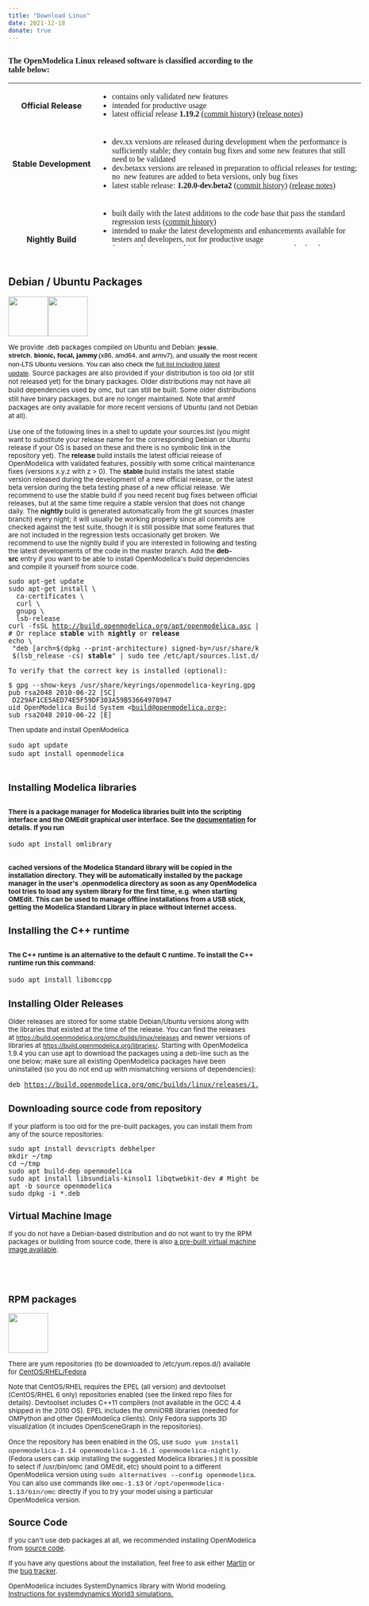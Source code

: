 ```yaml
---
title: "Download Linux"
date: 2021-12-18
donate: true
---
```

<h2><span style="font-family: 'andale mono', times; font-size: 16px;">The OpenModelica Linux released software is classified according to the table below:</span></h2>
<table style="width: 956px; height: 328px;">
<tbody>
<tr>
<td style="font-size: 16px;" align="center"><strong>Official Release</strong></td>
<td style="font-size: 16px;">
<ul>
<li style="line-height: 17.6px;"><span style="font-size: 12pt; font-family: 'andale mono', times;">contains only validated new features</span></li>
<li style="line-height: 17.6px;"><span style="font-size: 12pt; font-family: 'andale mono', times;">intended for productive usage</span></li>
<li style="line-height: 17.6px;"><span style="font-size: 12pt; font-family: 'andale mono', times;">latest official release <strong>1.19.2</strong>&nbsp;<span style="color: #000000; font-family: 'andale mono', times; font-size: 16px;">(</span><a href="https://github.com/OpenModelica/OpenModelica/commits/maintenance/v1.19" style="font-family: 'andale mono', times; font-size: 16px;">commit history</a><span style="color: #000000; font-family: 'andale mono', times; font-size: 16px;">) (<a href="https://trac.openmodelica.org/OpenModelica/wiki/ReleaseNotes/1.19.2">release notes</a>)</span><br /></span></li>
</ul>
</td>
</tr>
<tr>
<td style="font-size: 16px;" align="center"><strong>Stable Development</strong></td>
<td style="font-size: 16px;">
<ul>
<li style="line-height: 17.6px;"><span style="font-size: 12pt; font-family: 'andale mono', times;">dev.xx versions are released during development when the performance is<br />sufficiently stable; they contain bug fixes and some new features that still<br /> need to be validated<br /></span></li>
<li style="line-height: 17.6px;"><span style="font-size: 12pt; font-family: 'andale mono', times;">dev.betaxx versions are released in preparation to official releases for testing;<br />no&nbsp; new features are added to beta versions, only bug fixes</span></li>
<li style="line-height: 17.6px;"><span style="font-size: 12pt; font-family: 'andale mono', times;">latest stable release: <strong>1.20.0-dev.beta2 </strong>(<a href="https://github.com/OpenModelica/OpenModelica/commits/maintenance/v1.20">commit history</a>) (<a href="https://trac.openmodelica.org/OpenModelica/wiki/ReleaseNotes/1.20.0">release notes</a>)<strong> </strong></span></li>
</ul>
</td>
</tr>
<tr>
<td style="font-size: 16px;" align="center"><strong>Nightly Build<br /></strong></td>
<td style="font-size: 16px;">
<ul>
<li style="line-height: 17.6px;"><span style="font-family: 'andale mono', times; font-size: 12pt;">built daily with the latest additions to the code base that pass the standard<br />regression tests (<a href="https://github.com/OpenModelica/OpenModelica/commits/master">commit history</a>)</span><span style="font-family: 'andale mono', times; font-size: 12pt;"><br /></span></li>
<li style="line-height: 17.6px;"><span style="font-family: 'andale mono', times; font-size: 12pt;">intended to make the latest developments and enhancements available for<br /> testers and developers, not for productive usage</span></li>
<li style="line-height: 17.6px;"><span style="font-family: andale mono, times; font-size: 12pt;" andale="" mono="" times="" font-size="" 12pt="">features that are not subject to regression testing may get broken between<br />one nightly build and the next</span></li>
<li style="line-height: 17.6px;"><span style="font-family: andale mono, times; font-size: 12pt;" andale="" mono="" times="" font-size="" 12pt="">current nightly builds <strong>1.21.0-dev</strong><br /></span></li>
</ul>
</td>
</tr>
</tbody>
</table>
<h4 style="font-size: 11px;">&nbsp;</h4>
<h2>Debian / Ubuntu Packages</h2>
<p><img style="vertical-align: baseline;" src="/images/ubuntu-logo.gif" alt="" width="80" height="80" border="0" /><img style="vertical-align: baseline;" src="/images/debian_splash.png" alt="" width="80" height="80" border="0" /></p>
<p><span style="font-size: 10pt;">We provide .deb packages compiled on Ubuntu and Debian:&nbsp;<span style="font-family: Verdana, Arial, Helvetica, sans-serif; line-height: 13px;"><strong>jessie</strong>, <strong>stretch</strong>,&nbsp;</span><span style="color: #000000; font-family: Verdana, Arial, Helvetica, sans-serif; line-height: 1.3em;"><strong></strong><strong>bionic, focal, jammy<strong style="font-family: Verdana, Arial, Helvetica, sans-serif; font-size: 10px;">&nbsp;</strong></strong>(x86, amd64, and armv7), and usually the most recent non-LTS Ubuntu versions. You can also check the <a href="https://build.openmodelica.org/apt/dists/">full list including latest update</a>.&nbsp;</span><span style="line-height: 1.3em;">Source packages are also provided if your distribution is too old (or still not released yet) for the binary packages. Older distributions may not have all build dependencies used by omc, but can still be built. Some older distributions still have binary packages, but are no longer maintained. Note that armhf packages are only available for more recent versions of Ubuntu (and not Debian at all).</span></span></p>
<p><span style="font-size: 10pt;">Use one of the following lines in a shell to update your sources.list (you might want to substitute your release name for the corresponding Debian or Ubuntu release if your OS is based on these and there is no symbolic link in the repository yet). The <strong>release </strong>build installs the latest official release of OpenModelica with validated features, possibly with some critical maintenance fixes (versions x.y.z with z &gt; 0). The <strong>stable </strong>build installs the latest stable version released during the development of a new official release, or the latest beta version during the beta testing phase of a new official release. We recommend to use the stable build if you need recent bug fixes between official releases, but at the same time require a stable version that does not change daily. The <strong>nightly</strong> build is generated automatically from the git sources (master branch) every night; it will usually be working properly since all commits are checked against the test suite, though it is still possible that some features that are not included in the regression tests occasionally get broken. We recommend to use the nightly build if you are interested in following and testing the latest developments of the code in the master branch. Add the <strong>deb-src</strong>&nbsp;entry if you want to be able to install OpenModelica's build dependencies and compile it yourself from source code.</span></p>
<pre><span style="font-size: 10pt;">sudo apt-get update<br />sudo apt-get install \<br />  ca-certificates \<br />  curl \<br />  gnupg \<br />  lsb-release<br />curl -fsSL <a href="http://build.openmodelica.org/apt/openmodelica.asc">http://build.openmodelica.org/apt/openmodelica.asc</a> | sudo gpg --dearmor -o /usr/share/keyrings/openmodelica-keyring.gpg<br /># Or replace <strong>stable</strong> with <strong>nightly</strong> or <strong>release</strong><br />echo \<br /> "deb [arch=$(dpkg --print-architecture) signed-by=/usr/share/keyrings/openmodelica-keyring.gpg] https://build.openmodelica.org/apt \<br /> $(lsb_release -cs) <strong>stable</strong>" | sudo tee /etc/apt/sources.list.d/openmodelica.list &gt; /dev/null<br /><br /><span style="line-height: 13px;"></span></span><span style="font-size: 10pt;">To verify that the correct key is installed (optional):</span></pre>
<pre class="wiki"><span style="font-size: 10pt;">$ gpg --show-keys /usr/share/keyrings/openmodelica-keyring.gpg<br />pub rsa2048 2010-06-22 [SC]<br /> D229AF1CE5AED74E5F59DF303A59B53664970947<br />uid OpenModelica Build System &lt;<a href="mailto:build@openmodelica.org&gt;">build@openmodelica.org&gt;</a>;<br />sub rsa2048 2010-06-22 [E] 
</span></pre>
<p><span style="line-height: 1.3em; font-size: 10pt;">Then update and install OpenModelica</span></p>
<pre><span style="line-height: 1.3em; font-size: 10pt;">sudo apt update
</span><span style="line-height: 1.3em;"><span style="font-size: 10pt;">sudo apt install openmodelica
</span><br /></span></pre>
<h2 style="font-size: 19.25px;">Installing Modelica libraries</h2>
<h2><span style="font-size: 10pt; caret-color: auto;">There is a package manager for Modelica libraries built into the scripting interface and the OMEdit graphical user interface. See the </span><a href="/doc/OpenModelicaUsersGuide/latest/packagemanager.html" style="font-size: 10pt;">documentation</a><span style="font-size: 10pt; caret-color: auto;"> for details. If you run<br /></span></h2>
<pre><span style="font-size: 10pt;"><span style="line-height: 1.3em;">sudo apt install </span>omlibrary</span></pre>
<h2><span style="font-size: 10pt; caret-color: auto;">cached versions of the Modelica Standard library will be copied in the installation directory. They will be automatically installed by the package manager in the user's .openmodelica directory as soon as any OpenModelica tool tries to load any system library for the first time, e.g. when starting OMEdit. This can be used to manage offline installations from a USB stick, getting the Modelica Standard Library in place without Internet access.<br /></span></h2>
<h2 style="font-size: 19.25px;">Installing the C++ runtime</h2>
<h2><span style="font-size: 10pt;">The C++ runtime is an alternative to the default C runtime. To install the C++ runtime run this command:</span></h2>
<pre><span style="font-size: 10pt;"><span style="line-height: 1.3em;">sudo apt install </span>libomccpp</span></pre>
<h2 style="font-size: 19.25px;">Installing Older Releases</h2>
<p><span style="font-size: 10pt;">Older releases are stored for some stable Debian/Ubuntu versions along with the libraries that existed at the time of the release. You can find the releases at&nbsp;<a href="https://build.openmodelica.org/omc/builds/linux/releases" style="font-size: 12.16px;">https://build.openmodelica.org/omc/builds/linux/releases</a>&nbsp;and newer versions of libraries at <a href="https://build.openmodelica.org/libraries/" style="font-size: 12.16px;">https://build.openmodelica.org/libraries/</a>. Starting with OpenModelica 1.9.4 you can use apt to download the packages using a deb-line such as the one below; make sure all existing OpenModelica packages have been uninstalled (so you do not end up with mismatching versions of dependencies):</span></p>
<pre><span style="line-height: 1.3em;"><span style="font-size: 10pt;">deb <a href="https://build.openmodelica.org/omc/builds/linux/releases/1.13.0/">https://build.openmodelica.org/omc/builds/linux/releases/1.13.0/</a> bionic release</span><a href="https://build.openmodelica.org/omc/builds/linux/releases/1.12.0/"><span style="font-size: 10pt;"></span><br /></a></span></pre>
<h2 style="font-size: 19px;">Downloading source code from repository</h2>
<p><span style="font-size: 10pt;">If your platform is too old for the pre-built packages, you can install them from any of the source repositories:</span></p>
<pre><span style="font-size: 10pt;">sudo apt install devscripts debhelper<br />mkdir ~/tmp<br />cd ~/tmp<br />sudo apt build-dep openmodelica
sudo apt install libsundials-kinsol1 libqtwebkit-dev # Might be needed depending on platform<br />apt -b source openmodelica<br />sudo dpkg -i *.deb</span></pre>
<h2 style="font-size: 19px;">Virtual Machine Image</h2>
<p><span style="font-size: 10pt;">If you do not have a Debian-based distribution and do not want to try the RPM packages or building from source code, there is also <a href="/download/virtual-machine">a pre-built virtual machine image available</a>.</span></p>
<h2>&nbsp;</h2>
<h2 style="font-size: 19px;">RPM packages</h2>
<p><img style="vertical-align: baseline;" src="/images/rpm-package.png" alt="" width="80" height="80" border="0" /></p>
<p><span style="font-size: 10pt;">There are yum repositories (to be downloaded to /etc/yum.repos.d/) available for <a href="https://build.openmodelica.org/rpm/">CentOS/RHEL/Fedora</a></span></p>
<p><span style="font-size: 10pt;">Note that CentOS/RHEL requires the EPEL (all version) and devtoolset (CentOS/RHEL 6 only) repositories enabled (see the linked repo files for details). Devtoolset includes C++11 compilers (not available in the GCC 4.4 shipped in the 2010 OS). EPEL includes the omniORB libraries (needed for OMPython and other OpenModelica clients). Only Fedora supports 3D visualization (it includes OpenSceneGraph in the repositories).</span></p>
<p><span style="font-size: 10pt;">Once the repository has been enabled in the OS, use</span> <span style="font-family: 'courier new', courier;">s<span style="font-size: 10pt;">udo yum install openmodelica-1.14 openmodelica-1.16.1 openmodelica-nightly</span></span><span style="font-size: 10pt;">. (Fedora users can skip installing the suggested Modelica libraries.) It is possible to select if /usr/bin/omc (and OMEdit, etc) should point to a different OpenModelica version using&nbsp;<span style="font-family: 'courier new', courier;">sudo alternatives --config openmodelica<span style="font-family: 'courier new', courier;"></span></span>. You can also use commands like <span style="font-family: 'courier new', courier;">omc-1.13</span>&nbsp;or <span style="font-family: 'courier new', courier;">/opt/openmodelica-1.13/bin/omc</span> directly if you to try your model uising a particular OpenModelica version.</span></p>
<h2 style="font-size: 19px;">Source Code</h2>
<p><span style="font-size: 10pt;">If you can't use deb packages at all, we recommended installing OpenModelica from <a href="/developersresources/source-code">source code</a>.</span></p>
<p><span style="font-size: 10pt;">If you have any questions about the installation, feel free to ask either <a href="http://www.ida.liu.se/%7Emarsj/">Martin</a> or the <a href="https://trac.openmodelica.org/OpenModelica">bug tracker</a>.</span></p>
<p><span style="font-size: 10pt;">OpenModelica includes SystemDynamics library with World modeling. <a href="/images/docs/systemdynamics-world3-simulation-with-openmodelica-131023.pdf">Instructions for systemdynamics World3 simulations.</a></span></p>

